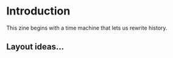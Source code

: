 # Introduction
This zine begins with a time machine that lets us rewrite history.
## Layout ideas...
